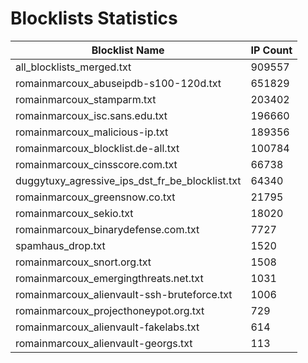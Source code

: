 # Blocklists Statistics
| Blocklist Name | IP Count |
|----|----|
| all_blocklists_merged.txt | 909557 |
| romainmarcoux_abuseipdb-s100-120d.txt | 651829 |
| romainmarcoux_stamparm.txt | 203402 |
| romainmarcoux_isc.sans.edu.txt | 196660 |
| romainmarcoux_malicious-ip.txt | 189356 |
| romainmarcoux_blocklist.de-all.txt | 100784 |
| romainmarcoux_cinsscore.com.txt | 66738 |
| duggytuxy_agressive_ips_dst_fr_be_blocklist.txt | 64340 |
| romainmarcoux_greensnow.co.txt | 21795 |
| romainmarcoux_sekio.txt | 18020 |
| romainmarcoux_binarydefense.com.txt | 7727 |
| spamhaus_drop.txt | 1520 |
| romainmarcoux_snort.org.txt | 1508 |
| romainmarcoux_emergingthreats.net.txt | 1031 |
| romainmarcoux_alienvault-ssh-bruteforce.txt | 1006 |
| romainmarcoux_projecthoneypot.org.txt | 729 |
| romainmarcoux_alienvault-fakelabs.txt | 614 |
| romainmarcoux_alienvault-georgs.txt | 113 |

